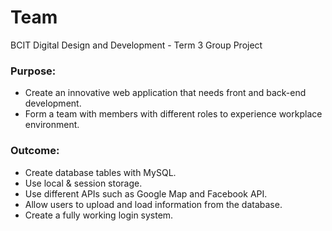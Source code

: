 # Team
BCIT Digital Design and Development - Term 3 Group Project

### Purpose:
- Create an innovative web application that needs front and back-end development.
- Form a team with members with different roles to experience workplace environment.

### Outcome:
- Create database tables with MySQL.
- Use local &amp; session storage.
- Use different APIs such as Google Map and Facebook API.
- Allow users to upload and load information from the database.
- Create a fully working login system.

